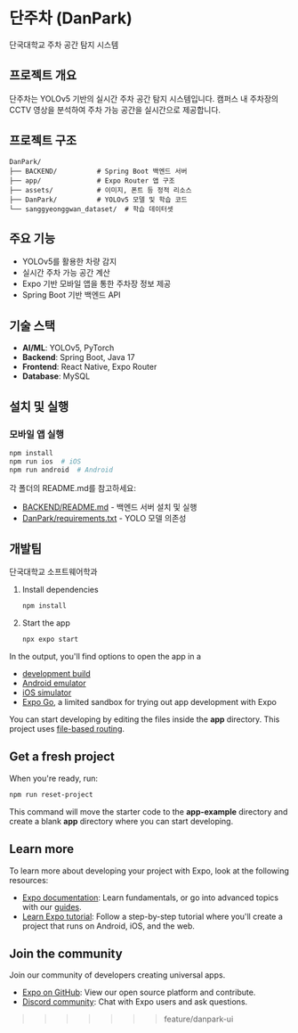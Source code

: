 # 단주차 (DanPark)

단국대학교 주차 공간 탐지 시스템

## 프로젝트 개요

단주차는 YOLOv5 기반의 실시간 주차 공간 탐지 시스템입니다.
캠퍼스 내 주차장의 CCTV 영상을 분석하여 주차 가능 공간을 실시간으로 제공합니다.

## 프로젝트 구조

```
DanPark/
├── BACKEND/          # Spring Boot 백엔드 서버
├── app/              # Expo Router 앱 구조
├── assets/           # 이미지, 폰트 등 정적 리소스
├── DanPark/          # YOLOv5 모델 및 학습 코드
└── sanggyeonggwan_dataset/  # 학습 데이터셋
```

## 주요 기능

- YOLOv5를 활용한 차량 감지
- 실시간 주차 가능 공간 계산
- Expo 기반 모바일 앱을 통한 주차장 정보 제공
- Spring Boot 기반 백엔드 API

## 기술 스택

- **AI/ML**: YOLOv5, PyTorch
- **Backend**: Spring Boot, Java 17
- **Frontend**: React Native, Expo Router
- **Database**: MySQL

## 설치 및 실행

### 모바일 앱 실행

```bash
npm install
npm run ios  # iOS
npm run android  # Android
```

각 폴더의 README.md를 참고하세요:
- [BACKEND/README.md](BACKEND/README.md) - 백엔드 서버 설치 및 실행
- [DanPark/requirements.txt](DanPark/requirements.txt) - YOLO 모델 의존성

## 개발팀

단국대학교 소프트웨어학과

1. Install dependencies

   ```bash
   npm install
   ```

2. Start the app

   ```bash
   npx expo start
   ```

In the output, you'll find options to open the app in a

- [development build](https://docs.expo.dev/develop/development-builds/introduction/)
- [Android emulator](https://docs.expo.dev/workflow/android-studio-emulator/)
- [iOS simulator](https://docs.expo.dev/workflow/ios-simulator/)
- [Expo Go](https://expo.dev/go), a limited sandbox for trying out app development with Expo

You can start developing by editing the files inside the **app** directory. This project uses [file-based routing](https://docs.expo.dev/router/introduction).

## Get a fresh project

When you're ready, run:

```bash
npm run reset-project
```

This command will move the starter code to the **app-example** directory and create a blank **app** directory where you can start developing.

## Learn more

To learn more about developing your project with Expo, look at the following resources:

- [Expo documentation](https://docs.expo.dev/): Learn fundamentals, or go into advanced topics with our [guides](https://docs.expo.dev/guides).
- [Learn Expo tutorial](https://docs.expo.dev/tutorial/introduction/): Follow a step-by-step tutorial where you'll create a project that runs on Android, iOS, and the web.

## Join the community

Join our community of developers creating universal apps.

- [Expo on GitHub](https://github.com/expo/expo): View our open source platform and contribute.
- [Discord community](https://chat.expo.dev): Chat with Expo users and ask questions.
>>>>>>> feature/danpark-ui
